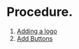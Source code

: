 # Procedure.

1.  [Adding a logo ](procedures/adding_logo.md)
2.  [Add Buttons ](procedures/adding_button.md)

